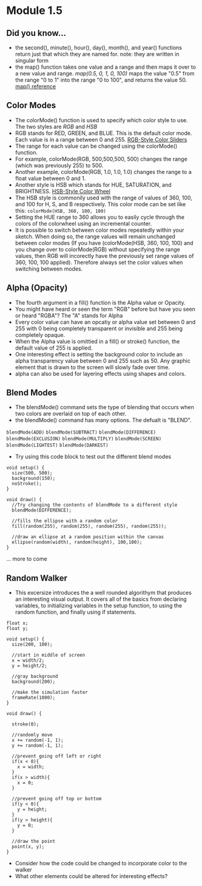 # Module 1.5

## Did you know...
* the second(), minute(), hour(), day(), month(), and year() functions return just that which they are named for. note: they are written in singular form
* the map() function takes one value and a range and then maps it over to a new value and range. *map(0.5, 0, 1, 0, 100)* maps the value "0.5" from the range "0 to 1" into the range "0 to 100", and returns the value 50. [map() reference](https://processing.org/reference/map_.html) 

## Color Modes
* The colorMode() function is used to specify which color style to use. The two styles are *RGB* and *HSB*
* RGB stands for RED, GREEN, and BLUE. This is the default color mode. Each value is in a range between 0 and 255.  [RGB-Style Color Sliders](https://codepen.io/leemark/pen/lpEHr)
* The range for each value can be changed using the colorMode() function.
* For example, colorMode(RGB, 500,500,500, 500) changes the range (which was previously 255) to 500.
* Another example, colorMode(RGB, 1.0, 1.0, 1.0) changes the range to a float value between 0 and 1.
* Another style is HSB which stands for HUE, SATURATION, and BRIGHTNESS. [HSB-Style Color Wheel](https://codepen.io/HunorMarton/full/eWvewo)
* The HSB style is commonily used with the range of values of 360, 100, and 100 for H, S, and B respectively. This color mode can be set like this: `colorMode(HSB, 360, 100, 100)`
* Setting the HUE range to 360 allows you to easily cycle through the colors of the colorwheel using an incremental counter.
* It is possible to switch between color modes repeatedly within your sketch. When doing so, the range values will remain unchanged between color modes (If you have (colorMode(HSB, 360, 100, 100) and you change over to colorMode(RGB) without specifying the range values, then RGB will incorectly have the previously set range values of 360, 100, 100 applied). Therefore always set the color values when switching between modes.


## Alpha (Opacity)
* The fourth argument in a fill() function is the Alpha value or Opacity. 
* You might have heard or seen the term "RGB" before but have you seen or heard "RGBA"? The "A" stands for Alpha
* Every color value can have an opcatiy or alpha value set between 0 and 255 with 0 being completely transparent or invisible and 255 being completely opaque.
* When the Alpha value is omittied in a fill() or stroke() function, the default value of 255 is applied. 
* One interesting effect is setting the background color to include an alpha transparency value between 0 and 255 such as 50. Any graphic element that is drawn to the screen will slowly fade over time. 
* alpha can also be used for layering effects using shapes and colors. 

## Blend Modes
* The blendMode() command sets the type of blending that occurs when two colors are overlaid on top of each other.
* the blendMode() command has many options. The defualt is "BLEND".

`blendMode(ADD)`
`blendMode(SUBTRACT)`
`blendMode(DIFFERENCE)`
`blendMode(EXCLUSION)`
`blendMode(MULTIPLY)`
`blendMode(SCREEN)`
`blendMode(LIGHTEST)`
`blendMode(DARKEST)`
* Try using this code block to test out the different blend modes
```
void setup() {
  size(500, 500);
  background(150);
  noStroke();
}

void draw() {
  //Try changing the contents of blendMode to a different style
  blendMode(DIFFERENCE); 
  
  //fills the ellipse with a random color
  fill(random(255), random(255), random(255), random(255));
  
  //draw an ellipse at a random position within the canvas
  ellipse(random(width), random(height), 100,100);
}
```

... more to come 





## Random Walker
* This excersize introduces the a well rounded algorithym that produces an interesting visual output. It covers all of the basics from declaring variables, to initializing variables in the setup function, to using the random function, and finally using if statements.

```
float x;
float y;

void setup() {
  size(200, 100);
  
  //start in middle of screen
  x = width/2;
  y = height/2;

  //gray background
  background(200);
  
  //make the simulation faster
  frameRate(1000);
}

void draw() {
  
  stroke(0);
  
  //randomly move
  x += random(-1, 1);
  y += random(-1, 1);
  
  //prevent going off left or right
  if(x < 0){
    x = width;
  }
  if(x > width){
    x = 0;
  }

  //prevent going off top or bottom
  if(y < 0){
    y = height;
  }
  if(y > height){
    y = 0;
  }
  
  //draw the point
  point(x, y);
}
```
* Consider how the code could be changed to incorporate color to the walker
* What other elements could be altered for interesting effects?
